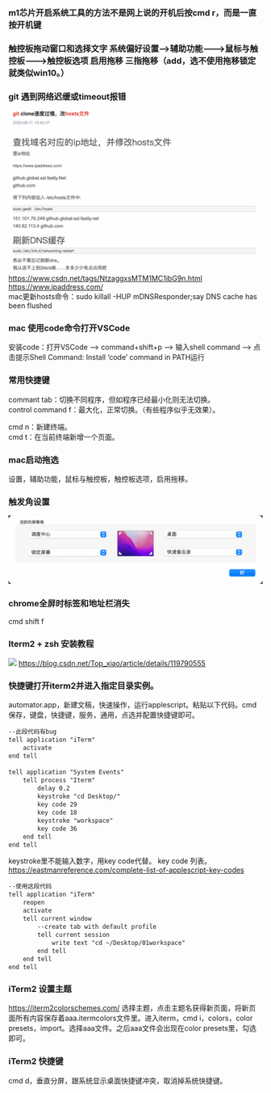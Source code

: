 ### m1芯片开启系统工具的方法不是网上说的开机后按cmd r，而是一直按开机键     

### 触控板拖动窗口和选择文字 系统偏好设置-->辅助功能--->鼠标与触控板--->触控板选项 启用拖移 三指拖移（add，选不使用拖移锁定就类似win10。） 

### git 遇到网络迟缓或timeout报错     
![](2022-06-09-10-19-44.png)        
https://www.csdn.net/tags/NtzaggxsMTM1MC1ibG9n.html     
https://www.ipaddress.com/          
mac更新hosts命令：sudo killall -HUP mDNSResponder;say DNS cache has been flushed        

### mac 使用code命令打开VSCode      
安装code：打开VSCode –> command+shift+p –> 输入shell command –> 点击提示Shell Command: Install ‘code’ command in PATH运行

### 常用快捷键      
commant tab：切换不同程序，但如程序已经最小化则无法切换。       
control command f：最大化，正常切换。（有些程序似乎无效果）。       

cmd n：新建终端。       
cmd t：在当前终端新增一个页面。

### mac启动拖选     
设置，辅助功能，鼠标与触控板，触控板选项，启用拖移。        

### 触发角设置      
![](img/pasteImage-2022-06-10-15-15-25.png)         

### chrome全屏时标签和地址栏消失    
cmd shift f

### Iterm2 + zsh 安装教程       
![](img/pasteImage-2022-06-11-14-36-36.png)
https://blog.csdn.net/Top_xiao/article/details/119790555


### 快捷键打开iterm2并进入指定目录实例。
automator.app，新建文稿，快速操作，运行applescript。粘贴以下代码。cmd保存，键盘，快捷键，服务，通用，点选并配置快捷键即可。

```
--此段代码有bug
tell application "iTerm"
	activate
end tell

tell application "System Events"
	tell process "Iterm"
		delay 0.2
		keystroke "cd Desktop/"
		key code 29
		key code 18
		keystroke "workspace"
		key code 36
	end tell
end tell
```     
keystroke里不能输入数字，用key code代替。
key code 列表。
https://eastmanreference.com/complete-list-of-applescript-key-codes


```
--使用这段代码
tell application "iTerm"
	reopen
	activate
	tell current window
		--create tab with default profile  
		tell current session
			write text "cd ~/Desktop/01workspace"
		end tell
	end tell
end tell
```

### iTerm2 设置主题        
https://iterm2colorschemes.com/ 选择主题，点击主题名获得新页面，将新页面所有内容保存着aaa.itermcolors文件里。进入iterm，cmd i，colors，color presets，import。选择aaa文件。之后aaa文件会出现在color presets里，勾选即可。		

### iTerm2 快捷键
cmd d，垂直分屏，跟系统显示桌面快捷键冲突，取消掉系统快捷键。